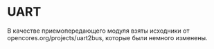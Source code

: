 # UART

В качестве приемопередающего модуля взяты исходники от opencores.org/projects/uart2bus, которые были немного изменены. 
